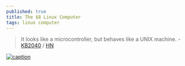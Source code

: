 ```yaml
---
published: true
title: The $8 Linux Computer
tags: linux computer
---
```

>  It looks like a microcontroller, but behaves like a UNIX machine. - [KB2040](http://thelittleengineerthatcould.blogspot.com/2022/12/the-8-linux-computer.html) / [HN](https://news.ycombinator.com/item?id=34024914)

[![caption](https://blogger.googleusercontent.com/img/b/R29vZ2xl/AVvXsEiMR6WHmKku5veDN9XI3ZTSOw9dSsNTbCsuJ6LSSxejLaYPTO-V71zPoc_-fpF0QYx260DGx5RSEsx58z-xxsujTZLugdjAs_7uaG6YZMdHBxrGaxlx9Q-H-NYszKY7-pvv1bfxEtmH1C3HZSoVBlkm5kdangQQyXUyRGFX8ja04tWg6ZzwsNs_9DuJJA/s600/ox64.jpeg)](http://thelittleengineerthatcould.blogspot.com/2022/12/the-8-linux-computer.html)